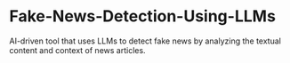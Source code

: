 # Fake-News-Detection-Using-LLMs
AI-driven tool that uses LLMs to detect fake news by analyzing the textual content and context of news articles.
